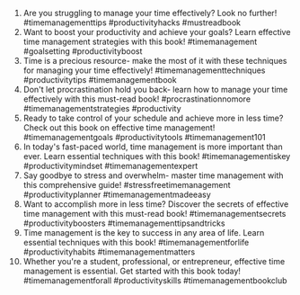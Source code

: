 1. Are you struggling to manage your time effectively? Look no further! #timemanagementtips #productivityhacks #mustreadbook
2. Want to boost your productivity and achieve your goals? Learn effective time management strategies with this book! #timemanagement #goalsetting #productivityboost
3. Time is a precious resource- make the most of it with these techniques for managing your time effectively! #timemanagementtechniques #productivitytips #timemanagementbook
4. Don't let procrastination hold you back- learn how to manage your time effectively with this must-read book! #procrastinationnomore #timemanagementstrategies #productivity
5. Ready to take control of your schedule and achieve more in less time? Check out this book on effective time management! #timemanagementgoals #productivitytools #timemanagement101
6. In today's fast-paced world, time management is more important than ever. Learn essential techniques with this book! #timemanagementiskey #productivitymindset #timemanagementexpert
7. Say goodbye to stress and overwhelm- master time management with this comprehensive guide! #stressfreetimemanagement #productivityplanner #timemanagementmadeeasy
8. Want to accomplish more in less time? Discover the secrets of effective time management with this must-read book! #timemanagementsecrets #productivityboosters #timemanagementtipsandtricks
9. Time management is the key to success in any area of life. Learn essential techniques with this book! #timemanagementforlife #productivityhabits #timemanagementmatters
10. Whether you're a student, professional, or entrepreneur, effective time management is essential. Get started with this book today! #timemanagementforall #productivityskills #timemanagementbookclub
